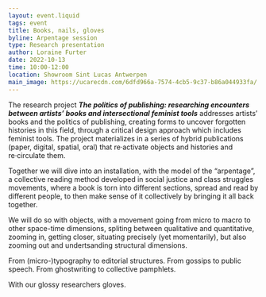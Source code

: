 ```yaml
---
layout: event.liquid
tags: event
title: Books, nails, gloves
byline: Arpentage session
type: Research presentation
author: Loraine Furter
date: 2022-10-13
time: 10:00-12:00
location: Showroom Sint Lucas Antwerpen
main_image: https://ucarecdn.com/6dfd966a-7574-4cb5-9c37-b86a044933fa/
---
```

The research project ***The politics of publishing: researching encounters between artists’ books and intersectional feminist tools*** addresses artists’ books and the politics of publishing, creating forms to uncover forgotten histories in this field, through a critical design approach which includes feminist tools. The project materializes in a series of hybrid publications (paper, digital, spatial, oral) that re·activate objects and histories and re·circulate them.

Together we will dive into an installation, with the model of the “arpentage”, a collective reading method developed in social justice and class struggles movements, where a book is torn into different sections, spread and read by different people, to then make sense of it collectively by bringing it all back together.

We will do so with objects, with a movement going from micro to macro to other space-time dimensions, spliting between qualitative and quantitative, zooming in, getting closer, situating precisely (yet momentarily), but also zooming out and undertsanding structural dimensions.

From (micro-)typography to editorial structures. From gossips to public speech. From ghostwriting to collective pamphlets.

With our glossy researchers gloves.